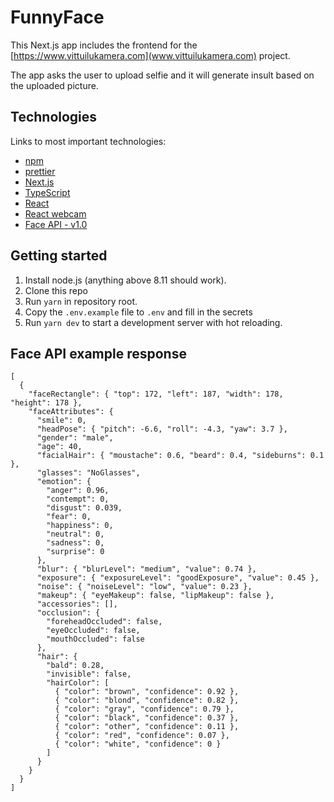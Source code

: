 # FunnyFace

This Next.js app includes the frontend for the [https://www.vittuilukamera.com](www.vittuilukamera.com) project.

The app asks the user to upload selfie and it will generate insult based on the uploaded picture.

## Technologies

Links to most important technologies:

- [npm](https://docs.npmjs.com/)
- [prettier](https://prettier.io/)
- [Next.js](https://nextjs.org/)
- [TypeScript](https://www.typescriptlang.org/)
- [React](https://reactjs.org/)
- [React webcam](https://www.npmjs.com/package/react-webcam)
- [Face API - v1.0](https://westus.dev.cognitive.microsoft.com/docs/services/563879b61984550e40cbbe8d/operations/563879b61984550f30395236)

## <a name="installation"></a> Getting started

1. Install node.js (anything above 8.11 should work).
2. Clone this repo
3. Run `yarn` in repository root.
4. Copy the `.env.example` file to `.env` and fill in the secrets
5. Run `yarn dev` to start a development server with hot reloading.

## Face API example response

```
[
  {
    "faceRectangle": { "top": 172, "left": 187, "width": 178, "height": 178 },
    "faceAttributes": {
      "smile": 0,
      "headPose": { "pitch": -6.6, "roll": -4.3, "yaw": 3.7 },
      "gender": "male",
      "age": 40,
      "facialHair": { "moustache": 0.6, "beard": 0.4, "sideburns": 0.1 },
      "glasses": "NoGlasses",
      "emotion": {
        "anger": 0.96,
        "contempt": 0,
        "disgust": 0.039,
        "fear": 0,
        "happiness": 0,
        "neutral": 0,
        "sadness": 0,
        "surprise": 0
      },
      "blur": { "blurLevel": "medium", "value": 0.74 },
      "exposure": { "exposureLevel": "goodExposure", "value": 0.45 },
      "noise": { "noiseLevel": "low", "value": 0.23 },
      "makeup": { "eyeMakeup": false, "lipMakeup": false },
      "accessories": [],
      "occlusion": {
        "foreheadOccluded": false,
        "eyeOccluded": false,
        "mouthOccluded": false
      },
      "hair": {
        "bald": 0.28,
        "invisible": false,
        "hairColor": [
          { "color": "brown", "confidence": 0.92 },
          { "color": "blond", "confidence": 0.82 },
          { "color": "gray", "confidence": 0.79 },
          { "color": "black", "confidence": 0.37 },
          { "color": "other", "confidence": 0.11 },
          { "color": "red", "confidence": 0.07 },
          { "color": "white", "confidence": 0 }
        ]
      }
    }
  }
]
```
